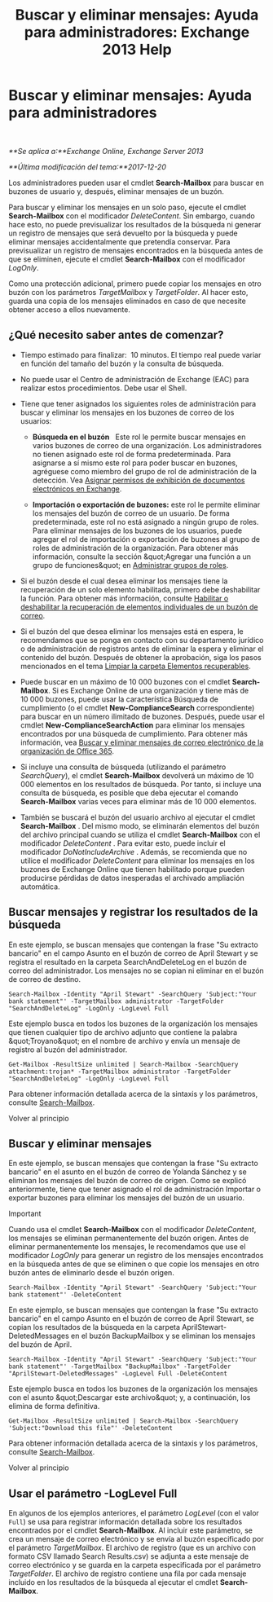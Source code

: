 ﻿---
title: 'Buscar y eliminar mensajes: Ayuda para administradores: Exchange 2013 Help'
TOCTitle: 'Buscar y eliminar mensajes: Ayuda para administradores'
ms:assetid: 8c36bb03-e716-4fdd-9958-4aa7a2a1db42
ms:mtpsurl: https://technet.microsoft.com/es-es/library/Ff459253(v=EXCHG.150)
ms:contentKeyID: 52061895
ms.date: 05/22/2018
mtps_version: v=EXCHG.150
ms.translationtype: MT
---

# Buscar y eliminar mensajes: Ayuda para administradores

 

_**Se aplica a:**Exchange Online, Exchange Server 2013_

_**Última modificación del tema:**2017-12-20_

Los administradores pueden usar el cmdlet **Search-Mailbox** para buscar en buzones de usuario y, después, eliminar mensajes de un buzón.

Para buscar y eliminar los mensajes en un solo paso, ejecute el cmdlet **Search-Mailbox** con el modificador *DeleteContent*. Sin embargo, cuando hace esto, no puede previsualizar los resultados de la búsqueda ni generar un registro de mensajes que será devuelto por la búsqueda y puede eliminar mensajes accidentalmente que pretendía conservar. Para previsualizar un registro de mensajes encontrados en la búsqueda antes de que se eliminen, ejecute el cmdlet **Search-Mailbox** con el modificador *LogOnly*.

Como una protección adicional, primero puede copiar los mensajes en otro buzón con los parámetros *TargetMailbox* y *TargetFolder*. Al hacer esto, guarda una copia de los mensajes eliminados en caso de que necesite obtener acceso a ellos nuevamente.

## ¿Qué necesito saber antes de comenzar?

  - Tiempo estimado para finalizar:  10 minutos. El tiempo real puede variar en función del tamaño del buzón y la consulta de búsqueda.

  - No puede usar el Centro de administración de Exchange (EAC) para realizar estos procedimientos. Debe usar el Shell.

  - Tiene que tener asignados los siguientes roles de administración para buscar y eliminar los mensajes en los buzones de correo de los usuarios:
    
      - **Búsqueda en el buzón**   Este rol le permite buscar mensajes en varios buzones de correo de una organización. Los administradores no tienen asignado este rol de forma predeterminada. Para asignarse a sí mismo este rol para poder buscar en buzones, agréguese como miembro del grupo de rol de administración de la detección. Vea [Asignar permisos de exhibición de documentos electrónicos en Exchange](assign-ediscovery-permissions-in-exchange-exchange-2013-help.md).
    
      - **Importación o exportación de buzones:** este rol le permite eliminar los mensajes del buzón de correo de un usuario. De forma predeterminada, este rol no está asignado a ningún grupo de roles. Para eliminar mensajes de los buzones de los usuarios, puede agregar el rol de importación o exportación de buzones al grupo de roles de administración de la organización. Para obtener más información, consulte la sección \&quot;Agregar una función a un grupo de funciones\&quot; en [Administrar grupos de roles](manage-role-groups-exchange-2013-help.md).

  - Si el buzón desde el cual desea eliminar los mensajes tiene la recuperación de un solo elemento habilitada, primero debe deshabilitar la función. Para obtener más información, consulte [Habilitar o deshabilitar la recuperación de elementos individuales de un buzón de correo](enable-or-disable-single-item-recovery-for-a-mailbox-exchange-2013-help.md).

  - Si el buzón del que desea eliminar los mensajes está en espera, le recomendamos que se ponga en contacto con su departamento jurídico o de administración de registros antes de eliminar la espera y eliminar el contenido del buzón. Después de obtener la aprobación, siga los pasos mencionados en el tema [Limpiar la carpeta Elementos recuperables](clean-up-the-recoverable-items-folder-exchange-2013-help.md).

  - Puede buscar en un máximo de 10 000 buzones con el cmdlet **Search-Mailbox**. Si es Exchange Online de una organización y tiene más de 10 000 buzones, puede usar la característica Búsqueda de cumplimiento (o el cmdlet **New-ComplianceSearch** correspondiente) para buscar en un número ilimitado de buzones. Después, puede usar el cmdlet **New-ComplianceSearchAction** para eliminar los mensajes encontrados por una búsqueda de cumplimiento. Para obtener más información, vea [Buscar y eliminar mensajes de correo electrónico de la organización de Office 365](https://go.microsoft.com/fwlink/p/?linkid=786856).

  - Si incluye una consulta de búsqueda (utilizando el parámetro *SearchQuery*), el cmdlet **Search-Mailbox** devolverá un máximo de 10 000 elementos en los resultados de búsqueda. Por tanto, si incluye una consulta de búsqueda, es posible que deba ejecutar el comando **Search-Mailbox** varias veces para eliminar más de 10 000 elementos.

  - También se buscará el buzón del usuario archivo al ejecutar el cmdlet **Search-Mailbox** . Del mismo modo, se eliminarán elementos del buzón del archivo principal cuando se utiliza el cmdlet **Search-Mailbox** con el modificador *DeleteContent* . Para evitar esto, puede incluir el modificador *DoNotIncludeArchive* . Además, se recomienda que no utilice el modificador *DeleteContent* para eliminar los mensajes en los buzones de Exchange Online que tienen habilitado porque pueden producirse pérdidas de datos inesperadas el archivado ampliación automática.

## Buscar mensajes y registrar los resultados de la búsqueda

En este ejemplo, se buscan mensajes que contengan la frase "Su extracto bancario" en el campo Asunto en el buzón de correo de April Stewart y se registra el resultado en la carpeta SearchAndDeleteLog en el buzón de correo del administrador. Los mensajes no se copian ni eliminar en el buzón de correo de destino.

    Search-Mailbox -Identity "April Stewart" -SearchQuery 'Subject:"Your bank statement"' -TargetMailbox administrator -TargetFolder "SearchAndDeleteLog" -LogOnly -LogLevel Full

Este ejemplo busca en todos los buzones de la organización los mensajes que tienen cualquier tipo de archivo adjunto que contiene la palabra \&quot;Troyano\&quot; en el nombre de archivo y envía un mensaje de registro al buzón del administrador.

    Get-Mailbox -ResultSize unlimited | Search-Mailbox -SearchQuery attachment:trojan* -TargetMailbox administrator -TargetFolder "SearchAndDeleteLog" -LogOnly -LogLevel Full

Para obtener información detallada acerca de la sintaxis y los parámetros, consulte [Search-Mailbox](https://technet.microsoft.com/es-es/library/dd298173\(v=exchg.150\)).

Volver al principio

## Buscar y eliminar mensajes

En este ejemplo, se buscan mensajes que contengan la frase "Su extracto bancario" en el asunto en el buzón de correo de Yolanda Sánchez y se eliminan los mensajes del buzón de correo de origen. Como se explicó anteriormente, tiene que tener asignado el rol de administración Importar o exportar buzones para eliminar los mensajes del buzón de un usuario.


> [!IMPORTANT]
> Cuando usa el cmdlet <STRONG>Search-Mailbox</STRONG> con el modificador <EM>DeleteContent</EM>, los mensajes se eliminan permanentemente del buzón origen. Antes de eliminar permanentemente los mensajes, le recomendamos que use el modificador <EM>LogOnly</EM> para generar un registro de los mensajes encontrados en la búsqueda antes de que se eliminen o que copie los mensajes en otro buzón antes de eliminarlo desde el buzón origen.



    Search-Mailbox -Identity "April Stewart" -SearchQuery 'Subject:"Your bank statement"' -DeleteContent

En este ejemplo, se buscan mensajes que contengan la frase "Su extracto bancario" en el campo Asunto en el buzón de correo de April Stewart, se copian los resultados de la búsqueda en la carpeta AprilStewart-DeletedMessages en el buzón BackupMailbox y se eliminan los mensajes del buzón de April.

    Search-Mailbox -Identity "April Stewart" -SearchQuery 'Subject:"Your bank statement"' -TargetMailbox "BackupMailbox" -TargetFolder "AprilStewart-DeletedMessages" -LogLevel Full -DeleteContent

Este ejemplo busca en todos los buzones de la organización los mensajes con el asunto \&quot;Descargar este archivo\&quot; y, a continuación, los elimina de forma definitiva.

    Get-Mailbox -ResultSize unlimited | Search-Mailbox -SearchQuery 'Subject:"Download this file"' -DeleteContent

Para obtener información detallada acerca de la sintaxis y los parámetros, consulte [Search-Mailbox](https://technet.microsoft.com/es-es/library/dd298173\(v=exchg.150\)).

Volver al principio

## Usar el parámetro -LogLevel Full

En algunos de los ejemplos anteriores, el parámetro *LogLevel* (con el valor `Full`) se usa para registrar información detallada sobre los resultados encontrados por el cmdlet **Search-Mailbox**. Al incluir este parámetro, se crea un mensaje de correo electrónico y se envía al buzón especificado por el parámetro *TargetMailbox*. El archivo de registro (que es un archivo con formato CSV llamado Search Results.csv) se adjunta a este mensaje de correo electrónico y se guarda en la carpeta especificada por el parámetro *TargetFolder*. El archivo de registro contiene una fila por cada mensaje incluido en los resultados de la búsqueda al ejecutar el cmdlet **Search-Mailbox**.

